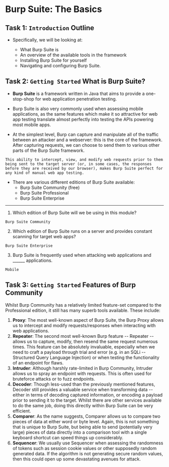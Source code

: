 # Burp Suite: The Basics

## Task 1: `Introduction` Outline

* Specifically, we will be looking at:

    * What Burp Suite is
    * An overview of the available tools in the framework
    * Installing Burp Suite for yourself
    * Navigating and configuring Burp Suite. 

## Task 2: `Getting Started` What is Burp Suite?

* **Burp Suite** is a framework written in Java that aims to provide a one-stop-shop for web application penetration testing.
* Burp Suite is also very commonly used when assessing mobile applications, as the same features which make it so attractive for web app testing translate almost perfectly into testing the APIs powering most mobile apps.

* At the simplest level, Burp can capture and manipulate all of the traffic between an attacker and a webserver: this is the core of the framework. After capturing requests, we can choose to send them to various other parts of the Burp Suite framework.

```
This ability to intercept, view, and modify web requests prior to them being sent to the target server (or, in some cases, the responses before they are received by our browser), makes Burp Suite perfect for any kind of manual web app testing.
```

* There are various different editions of Burp Suite available:
	* Burp Suite Community (free)
	* Burp Suite Professional
	* Burp Suite Enterprise

---

1. Which edition of Burp Suite will we be using in this module?

```
Burp Suite Community
```

2. Which edition of Burp Suite runs on a server and provides constant scanning for target web apps?

```
Burp Suite Enterprise
```

3. Burp Suite is frequently used when attacking web applications and ______ applications.

```
Mobile
```

## Task 3: `Getting Started` Features of Burp Community 

Whilst Burp Community has a relatively limited feature-set compared to the Professional edition, it still has many superb tools available. These include:

1. **Proxy**: The most well-known aspect of Burp Suite, the Burp Proxy allows us to intercept and modify requests/responses when interacting with web applications.
2. **Repeater**: The second most well-known Burp feature -- Repeater -- allows us to capture, modify, then resend the same request numerous times. This feature can be absolutely invaluable, especially when we need to craft a payload through trial and error (e.g. in an SQLi -- Structured Query Language Injection) or when testing the functionality of an endpoint for flaws.
3. **Intruder**: Although harshly rate-limited in Burp Community, Intruder allows us to spray an endpoint with requests. This is often used for bruteforce attacks or to fuzz endpoints.
4. **Decoder**: Though less-used than the previously mentioned features, Decoder still provides a valuable service when transforming data -- either in terms of decoding captured information, or encoding a payload prior to sending it to the target. Whilst there are other services available to do the same job, doing this directly within Burp Suite can be very efficient.
5. **Comparer**: As the name suggests, Comparer allows us to compare two pieces of data at either word or byte level. Again, this is not something that is unique to Burp Suite, but being able to send (potentially very large) pieces of data directly into a comparison tool with a single keyboard shortcut can speed things up considerably.
6. **Sequencer**: We usually use Sequencer when assessing the randomness of tokens such as session cookie values or other supposedly random generated data. If the algorithm is not generating secure random values, then this could open up some devastating avenues for attack.























